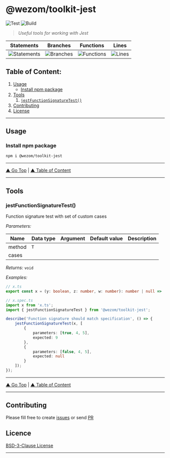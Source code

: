 # @wezom/toolkit-jest

![Test](https://github.com/WezomCompany/toolkit-jest/workflows/Test/badge.svg)
![Build](https://github.com/WezomCompany/toolkit-jest/workflows/Build/badge.svg)

> _Useful tools for working with Jest_

| Statements                                                                  | Branches                                                                  | Functions                                                                  | Lines                                                                  |
| --------------------------------------------------------------------------- | ------------------------------------------------------------------------- | -------------------------------------------------------------------------- | ---------------------------------------------------------------------- |
| ![Statements](https://img.shields.io/badge/Coverage-100%25-brightgreen.svg) | ![Branches](https://img.shields.io/badge/Coverage-100%25-brightgreen.svg) | ![Functions](https://img.shields.io/badge/Coverage-100%25-brightgreen.svg) | ![Lines](https://img.shields.io/badge/Coverage-100%25-brightgreen.svg) |

## Table of Content:

1. [Usage](#usage)
    - [Install npm package](#install-npm-package)
1. [Tools](#usage)
    1. [`jestFunctionSignatureTest()`](#jestfunctionsignaturetest)
1. [Contributing](#contributing)
1. [License](#licence)

---


## Usage

### Install npm package

```bash
npm i @wezom/toolkit-jest
```

---

[▲ Go Top](#) | [▲ Table of Content](#table-of-content)

---

## Tools

### jestFunctionSignatureTest()

[comment]: <> (AUTODOC-TOOL-START::function-signature-test#default)

Function signature test with set of custom cases

_Parameters:_

| Name   | Data type | Argument | Default value | Description |
| ------ | --------- | -------- | ------------- | ----------- |
| method | `T`       |          |               |
| cases  |           |          |               |

_Returns:_ `void`

_Examples:_

```ts
// x.ts
export const x = (y: boolean, z: number, w: number): number | null => (y ? z + w : null);

// x.spec.ts
import x from 'x.ts';
import { jestFunctionSignatureTest } from '@wezom/toolkit-jest';

describe('Function signature should match specification', () => {
	jestFunctionSignatureTest(x, [
		{
			parameters: [true, 4, 5],
			expected: 9
		},
		{
			parameters: [false, 4, 5],
			expected: null
		}
	]);
});
```

[comment]: <> (AUTODOC-TOOL-END)

---

[▲ Go Top](#) | [▲ Table of Content](#table-of-content)

---

## Contributing

Please fill free to create [issues](https://github.com/WezomCompany/toolkit-jest/issues) or send [PR](https://github.com/WezomCompany/toolkit-jest/pulls)

## Licence

[BSD-3-Clause License](https://github.com/WezomCompany/toolkit-jest/blob/master/LICENSE)

---
